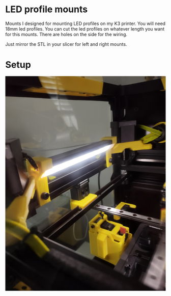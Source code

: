 # LED profile mounts

Mounts I designed for mounting LED profiles on my K3 printer.
You will need 18mm led profiles. You can cut the led profiles
on whatever length you want for this mounts. There are holes
on the side for the wiring.

Just mirror the STL in your slicer for left and right mounts.

# Setup
![picture](Images/led-profile-mount.jpg)